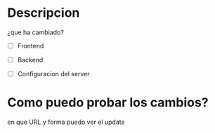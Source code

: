 # Descripcion
¿que ha cambiado?

- [ ] Frontend
- [ ] Backend
- [ ] Configuracion del server


# Como puedo probar los cambios?
en que URL y forma puedo ver el update
